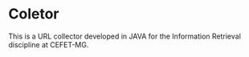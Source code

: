 # Coletor

This is a URL collector developed in JAVA for the Information Retrieval discipline at CEFET-MG.
